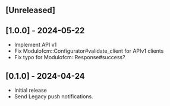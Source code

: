 ## [Unreleased]

## [1.0.0] - 2024-05-22

- Implement API v1
- Fix Modulofcm::Configurator#validate_client for APIv1 clients
- Fix typo for Modulofcm::Response#success?

## [0.1.0] - 2024-04-24

- Initial release
- Send Legacy push notifications.
